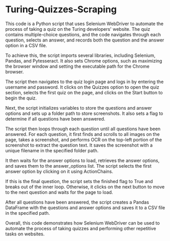 # Turing-Quizzes-Scraping
This code is a Python script that uses Selenium WebDriver to automate the process of taking a quiz on the Turing developers' website. The quiz contains multiple-choice questions, and the code navigates through each question, selects an answer, and records both the question and the answer option in a CSV file.

To achieve this, the script imports several libraries, including Selenium, Pandas, and Pytesseract. It also sets Chrome options, such as maximizing the browser window and setting the executable path for the Chrome browser.

The script then navigates to the quiz login page and logs in by entering the username and password. It clicks on the Quizzes option to open the quiz section, selects the first quiz on the page, and clicks on the Start button to begin the quiz.

Next, the script initializes variables to store the questions and answer options and sets up a folder path to store screenshots. It also sets a flag to determine if all questions have been answered.

The script then loops through each question until all questions have been answered. For each question, it first finds and scrolls to all images on the page, takes a screenshot, and performs OCR on the top-left portion of the screenshot to extract the question text. It saves the screenshot with a unique filename in the specified folder path.

It then waits for the answer options to load, retrieves the answer options, and saves them to the answer_options list. The script selects the first answer option by clicking on it using ActionChains.

If this is the final question, the script sets the finished flag to True and breaks out of the inner loop. Otherwise, it clicks on the next button to move to the next question and waits for the page to load.

After all questions have been answered, the script creates a Pandas DataFrame with the questions and answer options and saves it to a CSV file in the specified path.

Overall, this code demonstrates how Selenium WebDriver can be used to automate the process of taking quizzes and performing other repetitive tasks on websites.
